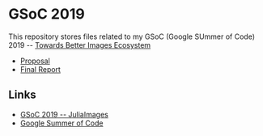 # GSoC 2019

This repository stores files related to my GSoC (Google SUmmer of Code) 2019 -- [Towards Better Images Ecosystem](https://summerofcode.withgoogle.com/projects/#4861272753963008)

* [Proposal](Proposal/main.pdf)
* [Final Report](final_report.md)

## Links

* [GSoC 2019 -- JuliaImages](https://julialang.org/soc/projects/images.html)
* [Google Summer of Code](https://summerofcode.withgoogle.com/)
